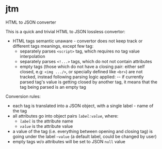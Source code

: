 # jtm

HTML to JSON converter

This is a quick and trivial HTML to JSON lossless convertor:
- HTML tags semantic unaware - convertor does not keep track or different tags meanings,
 except few tag:
  * separately parses `<script>` tag, which requires no tag value interpolation
  * separately parses `<!...>` tags, which do not not contain attributes
  * empty tags (those which do not have a closing pair: either self closed, e.g:
`<img .../>`, or specially defined like `<br>`) are not tracked, instead following parsing
logic applied:
  -- if currently parsed tag's value is getting closed by another tag, it means that the tag
being parsed is an empty tag

 Conversion rules:
 - each tag is translated into a JSON object, with a single label - name of the tag
 - all attributes go into object pairs *`label:value`*, where:
    * *`label`* is the attribute name
    * *`value`* is the attribute value
 - a value of the tag (i.e. everything between opening and closing tag) is going under the label 
`~value` (a default label, could be changed by user)
 - empty tags w/o attributes will be set to JSON `null` value
